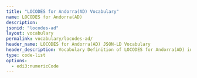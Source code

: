 ```yaml
---
title: "LOCODES for Andorra(AD) Vocabulary"
name: LOCODES for Andorra(AD)
description: 
jsonid: "locodes-ad"
layout: vocabulary
permalink: vocabulary/locodes-ad/
header_name: LOCODES for Andorra(AD) JSON-LD Vocabulary
header_description: Vocabulary Definition of LOCODES for Andorra(AD) in HTML format. JSON-LD format is available at [rec24.jsonld](https://edi3.org/vocabulary/locodes-ad.jsonld)
type: code-list 
options:
  - edi3:numericCode
---
```

